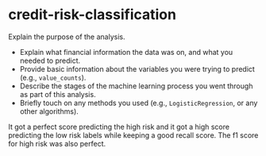 # credit-risk-classification

Explain the purpose of the analysis.
* Explain what financial information the data was on, and what you needed to predict.
* Provide basic information about the variables you were trying to predict (e.g., `value_counts`).
* Describe the stages of the machine learning process you went through as part of this analysis.
* Briefly touch on any methods you used (e.g., `LogisticRegression`, or any other algorithms).

It got a perfect score predicting the high risk and it got a high score predicting the low risk labels while keeping a good recall score. The f1 score for high risk was also perfect. 
